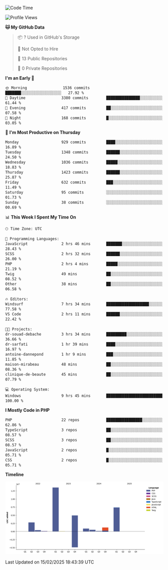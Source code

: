 <!--START_SECTION:waka-->
![Code Time](http://img.shields.io/badge/Code%20Time-2%2C227%20hrs%205%20mins-blue)

![Profile Views](http://img.shields.io/badge/Profile%20Views-0-blue)

**🐱 My GitHub Data** 

> 📦 ? Used in GitHub's Storage 
 > 
> 🚫 Not Opted to Hire
 > 
> 📜 13 Public Repositories 
 > 
> 🔑 0 Private Repositories 
 > 
**I'm an Early 🐤** 

```text
🌞 Morning                1536 commits        ███████░░░░░░░░░░░░░░░░░░   27.92 % 
🌆 Daytime                3380 commits        ███████████████░░░░░░░░░░   61.44 % 
🌃 Evening                417 commits         ██░░░░░░░░░░░░░░░░░░░░░░░   07.58 % 
🌙 Night                  168 commits         █░░░░░░░░░░░░░░░░░░░░░░░░   03.05 % 
```
📅 **I'm Most Productive on Thursday** 

```text
Monday                   929 commits         ████░░░░░░░░░░░░░░░░░░░░░   16.89 % 
Tuesday                  1348 commits        ██████░░░░░░░░░░░░░░░░░░░   24.50 % 
Wednesday                1036 commits        █████░░░░░░░░░░░░░░░░░░░░   18.83 % 
Thursday                 1423 commits        ██████░░░░░░░░░░░░░░░░░░░   25.87 % 
Friday                   632 commits         ███░░░░░░░░░░░░░░░░░░░░░░   11.49 % 
Saturday                 95 commits          ░░░░░░░░░░░░░░░░░░░░░░░░░   01.73 % 
Sunday                   38 commits          ░░░░░░░░░░░░░░░░░░░░░░░░░   00.69 % 
```


📊 **This Week I Spent My Time On** 

```text
🕑︎ Time Zone: UTC

💬 Programming Languages: 
JavaScript               2 hrs 46 mins       ███████░░░░░░░░░░░░░░░░░░   28.43 % 
SCSS                     2 hrs 32 mins       ██████░░░░░░░░░░░░░░░░░░░   26.00 % 
PHP                      2 hrs 4 mins        █████░░░░░░░░░░░░░░░░░░░░   21.19 % 
Twig                     49 mins             ██░░░░░░░░░░░░░░░░░░░░░░░   08.52 % 
Other                    38 mins             ██░░░░░░░░░░░░░░░░░░░░░░░   06.58 % 

🔥 Editors: 
Windsurf                 7 hrs 34 mins       ███████████████████░░░░░░   77.58 % 
VS Code                  2 hrs 11 mins       ██████░░░░░░░░░░░░░░░░░░░   22.42 % 

🐱‍💻 Projects: 
dr-souad-debache         3 hrs 34 mins       █████████░░░░░░░░░░░░░░░░   36.66 % 
dr-sarfati               1 hr 39 mins        ████░░░░░░░░░░░░░░░░░░░░░   16.97 % 
antoine-dannepond        1 hr 9 mins         ███░░░░░░░░░░░░░░░░░░░░░░   11.85 % 
maison-mirabeau          48 mins             ██░░░░░░░░░░░░░░░░░░░░░░░   08.36 % 
clinique-de-beaute       45 mins             ██░░░░░░░░░░░░░░░░░░░░░░░   07.79 % 

💻 Operating System: 
Windows                  9 hrs 45 mins       █████████████████████████   100.00 % 
```

**I Mostly Code in PHP** 

```text
PHP                      22 repos            ████████████████░░░░░░░░░   62.86 % 
TypeScript               3 repos             ██░░░░░░░░░░░░░░░░░░░░░░░   08.57 % 
SCSS                     3 repos             ██░░░░░░░░░░░░░░░░░░░░░░░   08.57 % 
JavaScript               2 repos             █░░░░░░░░░░░░░░░░░░░░░░░░   05.71 % 
CSS                      2 repos             █░░░░░░░░░░░░░░░░░░░░░░░░   05.71 % 
```



**Timeline**

![Lines of Code chart](https://raw.githubusercontent.com/tahar-elgunaoui/tahar-elgunaoui/main/assets/bar_graph.png)


 Last Updated on 15/02/2025 18:43:39 UTC
<!--END_SECTION:waka-->
